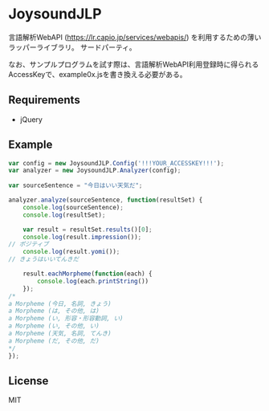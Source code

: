 JoysoundJLP
===========

言語解析WebAPI (https://lr.capio.jp/services/webapis/) を利用するための薄いラッパーライブラリ。
サードパーティ。


なお、サンプルプログラムを試す際は、言語解析WebAPI利用登録時に得られるAccessKeyで、example0x.jsを書き換える必要がある。

## Requirements
* jQuery


## Example
```JavaScript
var config = new JoysoundJLP.Config('!!!YOUR_ACCESSKEY!!!');
var analyzer = new JoysoundJLP.Analyzer(config);
        
var sourceSentence = "今日はいい天気だ";

analyzer.analyze(sourceSentence, function(resultSet) {
    console.log(sourceSentence);
    console.log(resultSet);

    var result = resultSet.results()[0];
    console.log(result.impression());
// ポジティブ
    console.log(result.yomi());
// きょうはいいてんきだ

    result.eachMorpheme(function(each) {
        console.log(each.printString())
    });
/*
a Morpheme (今日, 名詞, きょう)
a Morpheme (は, その他, は)
a Morpheme (い, 形容・形容動詞, い)
a Morpheme (い, その他, い)
a Morpheme (天気, 名詞, てんき)
a Morpheme (だ, その他, だ) 
*/
});
```


## License
MIT
